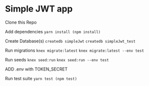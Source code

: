 # Simple JWT app

Clone this Repo

Add dependencies
```yarn install (npm install)```

Create Database(s)
```createdb simpleJwt```
```createdb simpleJwt_test```

Run migrations
```knex migrate:latest```
```knex migrate:latest --env test```

Run seeds
```knex seed:run```
```knex seed:run --env test```

ADD .env with TOKEN_SECRET

Run test suite
```yarn test (npm test)```
